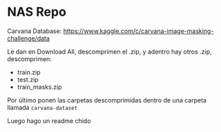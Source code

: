 # NAS Repo

Carvana Database: <https://www.kaggle.com/c/carvana-image-masking-challenge/data>

Le dan en Download All, descomprimen el .zip, y adentro hay otros .zip, descomprimen:

- train.zip
- test.zip
- train_masks.zip

Por último ponen las carpetas descomprimidas dentro de una carpeta llamada `carvana-dataset`

Luego hago un readme chido
